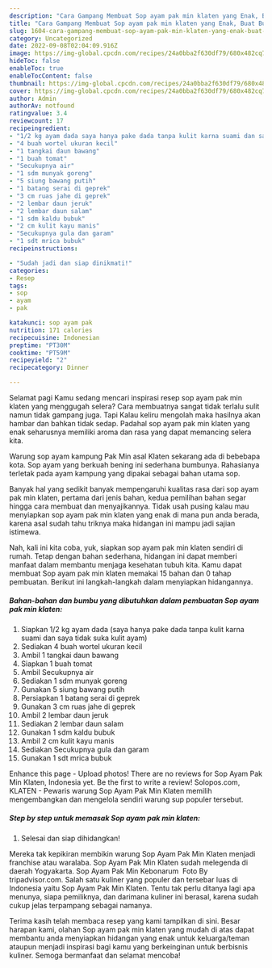 ```yaml
---
description: "Cara Gampang Membuat Sop ayam pak min klaten yang Enak, Buat Buka Puasa Lezat"
title: "Cara Gampang Membuat Sop ayam pak min klaten yang Enak, Buat Buka Puasa Lezat"
slug: 1604-cara-gampang-membuat-sop-ayam-pak-min-klaten-yang-enak-buat-buka-puasa-lezat
category: Uncategorized
date: 2022-09-08T02:04:09.916Z
image: https://img-global.cpcdn.com/recipes/24a0bba2f630df79/680x482cq70/sop-ayam-pak-min-klaten-foto-resep-utama.jpg
hideToc: false
enableToc: true
enableTocContent: false
thumbnail: https://img-global.cpcdn.com/recipes/24a0bba2f630df79/680x482cq70/sop-ayam-pak-min-klaten-foto-resep-utama.jpg
cover: https://img-global.cpcdn.com/recipes/24a0bba2f630df79/680x482cq70/sop-ayam-pak-min-klaten-foto-resep-utama.jpg
author: Admin
authorAv: notfound
ratingvalue: 3.4
reviewcount: 17
recipeingredient:
- "1/2 kg ayam dada saya hanya pake dada tanpa kulit karna suami dan saya tidak suka kulit ayam"
- "4 buah wortel ukuran kecil"
- "1 tangkai daun bawang"
- "1 buah tomat"
- "Secukupnya air"
- "1 sdm munyak goreng"
- "5 siung bawang putih"
- "1 batang serai di geprek"
- "3 cm ruas jahe di geprek"
- "2 lembar daun jeruk"
- "2 lembar daun salam"
- "1 sdm kaldu bubuk"
- "2 cm kulit kayu manis"
- "Secukupnya gula dan garam"
- "1 sdt mrica bubuk"
recipeinstructions:

- "Sudah jadi dan siap dinikmati!"
categories:
- Resep
tags:
- sop
- ayam
- pak

katakunci: sop ayam pak 
nutrition: 171 calories
recipecuisine: Indonesian
preptime: "PT30M"
cooktime: "PT59M"
recipeyield: "2"
recipecategory: Dinner

---
```



Selamat pagi Kamu sedang mencari inspirasi resep sop ayam pak min klaten yang menggugah selera? Cara membuatnya sangat tidak terlalu sulit namun tidak gampang juga. Tapi Kalau keliru mengolah maka hasilnya akan hambar dan bahkan tidak sedap. Padahal sop ayam pak min klaten yang enak seharusnya memiliki aroma dan rasa yang dapat memancing selera kita.


Warung sop ayam kampung Pak Min asal Klaten sekarang ada di bebebapa kota. Sop ayam yang berkuah bening ini sederhana bumbunya. Rahasianya terletak pada ayam kampung yang dipakai sebagai bahan utama sop.

Banyak hal yang sedikit banyak mempengaruhi kualitas rasa dari sop ayam pak min klaten, pertama dari jenis bahan, kedua pemilihan bahan segar hingga cara membuat dan menyajikannya. Tidak usah pusing kalau mau menyiapkan sop ayam pak min klaten yang enak di mana pun anda berada, karena asal sudah tahu triknya maka hidangan ini mampu jadi sajian istimewa.


Nah, kali ini kita coba, yuk, siapkan sop ayam pak min klaten sendiri di rumah. Tetap dengan bahan sederhana, hidangan ini dapat memberi manfaat dalam membantu menjaga kesehatan tubuh kita. Kamu dapat membuat Sop ayam pak min klaten memakai 15 bahan dan 0 tahap pembuatan. Berikut ini langkah-langkah dalam menyiapkan hidangannya.

<!--inarticleads1-->

##### Bahan-bahan dan bumbu yang dibutuhkan dalam pembuatan Sop ayam pak min klaten:

1. Siapkan 1/2 kg ayam dada (saya hanya pake dada tanpa kulit karna suami dan saya tidak suka kulit ayam)
1. Sediakan 4 buah wortel ukuran kecil
1. Ambil 1 tangkai daun bawang
1. Siapkan 1 buah tomat
1. Ambil Secukupnya air
1. Sediakan 1 sdm munyak goreng
1. Gunakan 5 siung bawang putih
1. Persiapkan 1 batang serai di geprek
1. Gunakan 3 cm ruas jahe di geprek
1. Ambil 2 lembar daun jeruk
1. Sediakan 2 lembar daun salam
1. Gunakan 1 sdm kaldu bubuk
1. Ambil 2 cm kulit kayu manis
1. Sediakan Secukupnya gula dan garam
1. Gunakan 1 sdt mrica bubuk


Enhance this page - Upload photos! There are no reviews for Sop Ayam Pak Min Klaten, Indonesia yet. Be the first to write a review! Solopos.com, KLATEN - Pewaris warung Sop Ayam Pak Min Klaten memilih mengembangkan dan mengelola sendiri warung sup populer tersebut. 

<!--inarticleads2-->

##### Step by step untuk memasak Sop ayam pak min klaten:


1. Selesai dan siap dihidangkan!

Mereka tak kepikiran membikin warung Sop Ayam Pak Min Klaten menjadi franchise atau waralaba. Sop Ayam Pak Min Klaten sudah melegenda di daerah Yogyakarta. Sop Ayam Pak Min Kebonarum ️ Foto By tripadvisor.com. Salah satu kuliner yang populer dan tersebar luas di Indonesia yaitu Sop Ayam Pak Min Klaten. Tentu tak perlu ditanya lagi apa menunya, siapa pemiliknya, dan darimana kuliner ini berasal, karena sudah cukup jelas terpampang sebagai namanya. 

Terima kasih telah membaca resep yang kami tampilkan di sini. Besar harapan kami, olahan Sop ayam pak min klaten yang mudah di atas dapat membantu anda menyiapkan hidangan yang enak untuk keluarga/teman ataupun menjadi inspirasi bagi kamu yang berkeinginan untuk berbisnis kuliner. Semoga bermanfaat dan selamat mencoba!

